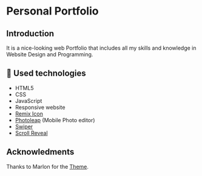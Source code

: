 # Personal Portfolio

## Introduction
It is a nice-looking web Portfolio that includes all my skills and knowledge in Website Design and Programming.

## :hammer: Used technologies

* HTML5
* CSS
* JavaScript
* Responsive website
* [Remix Icon](https://remixicon.com/)
* [Photoleap](https://www.photoleapapp.com/landing/photoleap/v1/?flowId=photoleap_interactive&variantId=plt) (Mobile Photo editor)
* [Swiper](https://swiperjs.com/)
* [Scroll Reveal](https://scrollrevealjs.org/)

## Acknowledments
Thanks to Marlon for the [Theme](https://github.com/bedimcode/responsive-portfolio-website-Alexa). 
